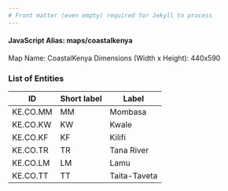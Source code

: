 ```yaml
---
# Front matter (even empty) required for Jekyll to process
---
```


#### JavaScript Alias: maps/coastalkenya

Map Name: CoastalKenya
Dimensions (Width x Height): 440x590

### List of Entities

ID | Short label | Label
---|---|---|
KE.CO.MM|MM|Mombasa
KE.CO.KW|KW|Kwale
KE.CO.KF|KF|Kilifi
KE.CO.TR|TR|Tana River
KE.CO.LM|LM|Lamu
KE.CO.TT|TT|Taita-Taveta